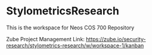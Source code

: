 # StylometricsResearch
This is the workspace for Neos COS 700 Repository

Zube Project Management Link: https://zube.io/security-research/stylometrics-research/w/workspace-1/kanban
